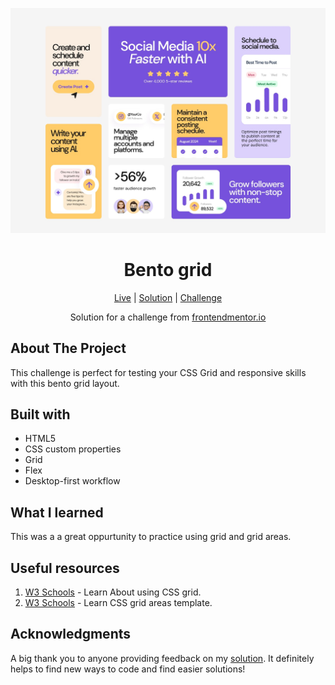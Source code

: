 ![Bento grid](https://github.com/NathanRayM/Front-End-Mentor-Bento-Grid/blob/main/images/desktop-design.jpg)

<h1 align="center">Bento grid</h1>

<div align="center">

[Live](https://nathanraym.github.io/Front-End-Mentor-Bento-Grid/)
| [Solution](https://github.com/NathanRayM/Front-End-Mentor-Bento-Grid.git)
| [Challenge](https://www.frontendmentor.io/challenges/bento-grid-RMydElrlOj)

Solution for a challenge from [frontendmentor.io](https://www.frontendmentor.io/)

</div>

## About The Project

This challenge is perfect for testing your CSS Grid and responsive skills with this bento grid layout.

## Built with

- HTML5
- CSS custom properties
- Grid
- Flex
- Desktop-first workflow

## What I learned

This was a a great oppurtunity to practice using grid and grid areas.

## Useful resources

1. [W3 Schools](https://www.w3schools.com/css/css_grid.asp#gsc.tab=0) - Learn About using CSS grid.
2. [W3 Schools](https://www.w3schools.com/cssref/pr_grid-template-areas.php) - Learn CSS grid areas template.

## Acknowledgments

A big thank you to anyone providing feedback on my [solution](). It definitely helps to find new ways to code and find easier solutions!
